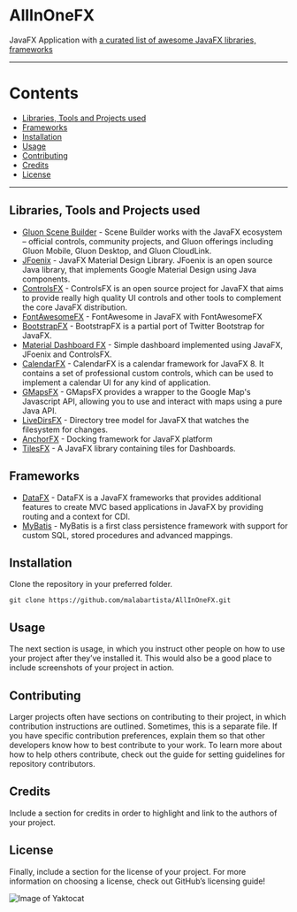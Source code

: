 # AllInOneFX

JavaFX Application with [a curated list of awesome JavaFX libraries, frameworks](https://github.com/guigarage/AwesomeJavaFX)


----

# Contents

- [Libraries, Tools and Projects used](#libraries-tools-and-projects-used)
- [Frameworks](#frameworks)
- [Installation](#installation)
- [Usage](#usage)
- [Contributing](#contributing)
- [Credits](#credits)
- [License](#license)

----

## Libraries, Tools and Projects used
- [Gluon Scene Builder](http://gluonhq.com/labs/scene-builder/) - Scene Builder works with the JavaFX ecosystem – official controls, community projects, and Gluon offerings including Gluon Mobile, Gluon Desktop, and Gluon CloudLink.
- [JFoenix](http://www.jfoenix.com/) - JavaFX Material Design Library. JFoenix is an open source Java library, that implements Google Material Design using Java components.
- [ControlsFX](http://fxexperience.com/controlsfx/) - ControlsFX is an open source project for JavaFX that aims to provide really high quality UI controls and other tools to complement the core JavaFX distribution.
- [FontAwesomeFX](https://bitbucket.org/Jerady/fontawesomefx) - FontAwesome in JavaFX with FontAwesomeFX
- [BootstrapFX](https://github.com/aalmiray/bootstrapfx/) - BootstrapFX is a partial port of Twitter Bootstrap for JavaFX.
- [Material Dashboard FX](https://github.com/mlayah/material-dashboard-fx) - Simple dashboard implemented using JavaFX, JFoenix and ControlsFX.
- [CalendarFX](http://dlsc.com/products/calendarfx/) - CalendarFX is a calendar framework for JavaFX 8. It contains a set of professional custom controls, which can be used to implement a calendar UI for any kind of application.
- [GMapsFX](http://rterp.github.io/GMapsFX/) - GMapsFX provides a wrapper to the Google Map's Javascript API, allowing you to use and interact with maps using a pure Java API.
- [LiveDirsFX](https://github.com/TomasMikula/LiveDirsFX) - Directory tree model for JavaFX that watches the filesystem for changes.
- [AnchorFX](https://github.com/alexbodogit/AnchorFX) - Docking framework for JavaFX platform
- [TilesFX](https://github.com/HanSolo/tilesfx) - A JavaFX library containing tiles for Dashboards.

## Frameworks
- [DataFX](https://github.com/guigarage/DataFX) - DataFX is a JavaFX frameworks that provides additional features to create MVC based applications in JavaFX by providing routing and a context for CDI.
- [MyBatis](http://www.mybatis.org/mybatis-3/) - MyBatis is a first class persistence framework with support for custom SQL, stored procedures and advanced mappings.

## Installation 
Clone the repository in your preferred folder.
```git
git clone https://github.com/malabartista/AllInOneFX.git
```

## Usage
The next section is usage, in which you instruct other people on how to use your project after they’ve installed it. This would also be a good place to include screenshots of your project in action.

## Contributing
Larger projects often have sections on contributing to their project, in which contribution instructions are outlined. Sometimes, this is a separate file. If you have specific contribution preferences, explain them so that other developers know how to best contribute to your work. To learn more about how to help others contribute, check out the guide for setting guidelines for repository contributors.

## Credits
Include a section for credits in order to highlight and link to the authors of your project.

## License
Finally, include a section for the license of your project. For more information on choosing a license, check out GitHub’s licensing guide!

![Image of Yaktocat](https://octodex.github.com/images/yaktocat.png)

